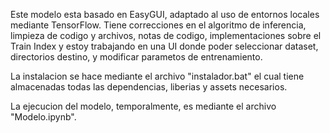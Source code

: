 Este modelo esta basado en EasyGUI, adaptado al uso de entornos locales mediante TensorFlow. Tiene correcciones en el algoritmo de inferencia, limpieza de codigo y archivos, notas de codigo, implementaciones sobre el Train Index y estoy trabajando en una UI donde poder seleccionar dataset, directorios destino, y modificar parametos de entrenamiento.

La instalacion se hace mediante el archivo "instalador.bat" el cual tiene almacenadas todas las dependencias, liberias y assets necesarios.

La ejecucion del modelo, temporalmente, es mediante el archivo "Modelo.ipynb".
